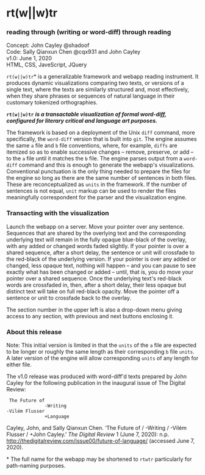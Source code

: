 # rt(w||w)tr
### reading through (writing or word-diff) through reading

Concept: John Cayley @shadoof  
Code: Sally Qianxun Chen @cqx931 and John Cayley  
v1.0: June 1, 2020  
HTML, CSS, JaveScript, JQuery

`rt(w||w)tr`\* is a generalizable framework and webapp reading instrument. It produces dynamic visualizations comparing two texts, or versions of a single text, where the texts are similarly structured and, most effectively, when they share phrases or sequences of natural language in their customary tokenized orthographies.

**`rt(w||w)tr`** ***is a transactable visualization of formal word-diff,  
configured for literary critical and language art purposes.***

The framework is based on a deployment of the Unix `diff` command, more specifically, the `word-diff` version that is built into `git`. The engine assumes the same `a` file and `b` file conventions, where, for example, `diffs` are itemized so as to enable successive changes – remove,  preserve, or add – to the `a` file until it matches the `b` file. The engine parses output from a `word-diff` command and this is enough to generate the webapp's visualizations. Conventional punctuation is the only thing needed to prepare the files for the engine so long as there are the same number of sentences in both files. These are reconceptualized as `units` in the framework. If the number of sentences is not equal, `unit` markup can be used to render the files meaningfully correspondent for the parser and the visualization engine.

### Transacting with the visualization

Launch the webapp on a server. Move your pointer over any sentence. Sequences that are shared by the overlying text and the corresponding underlying text will remain in the fully opaque blue-black of the overlay, with any added or changed words faded slightly. If your pointer is over a shared sequence, after a short delay, the sentence or unit will crossfade to the red-black of the underlying version. If your pointer is over any added or changed, less opaque text, nothing will happen – and you can pause to see exactly what has been changed or added – until, that is, you do move your pointer over a shared sequence. Once the underlying text's red-black words are crossfaded in, then, after a short delay, their less opaque but distinct text will take on full red-black opacity. Move the pointer off a sentence or unit to crossfade back to the overlay.

The section number in the upper left is also a drop-down menu giving access to any section, with previous and next buttons enclosing it.

### About this release

Note: This initial version is limited in that the `units` of the `a` file are expected to be longer or roughly the same length as their corresponding `b` file `units`. A later version of the engine will allow corresponding `units` of any length for either file.

The v1.0 release was produced with word-diff'd texts prepared by John Cayley for the following publication in the inaugural issue of The Digital Review:

```
 The Future of
              -Writing
-Vilém Flusser
              +Language   
```
Cayley, John, and Sally Qianxun Chen. ‘The Future of / -Writing / -Vilém Flusser / +John Cayley.’ *The Digital Review* 1 (June 7, 2020): n.p. <http://thedigitalreview.com/issue00/future-of-language/> (accessed June 7, 2020).


\* The full name for the webapp may be shortened to `rtwtr` particularly for path-naming purposes.

